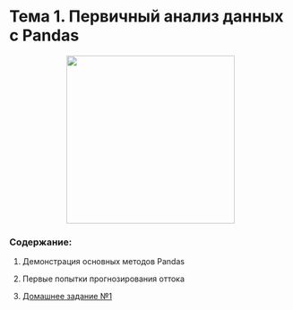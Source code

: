 # Тема 1. Первичный анализ данных с Pandas

<p align="center">
  <a href="https://habr.com/ru/company/ods/blog/322626/">
    <img height=300 src="https://miro.medium.com/max/763/0*D0RQ889t5o6H2A3V.jpg">
  </a>
</p>

### Содержание:
1. Демонстрация основных методов Pandas

2. Первые попытки прогнозирования оттока
3. [Домашнее задание №1](topic01_pandas_data_analysis/assignment)
